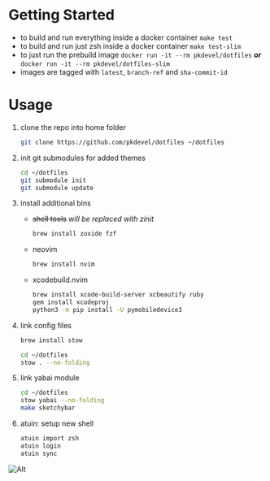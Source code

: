 # Getting Started

- to build and run everything inside a docker container
  `make test`
- to build and run just zsh inside a docker container
  `make test-slim`
- to just run the prebuild image
  `docker run -it --rm pkdevel/dotfiles`
  ___or___
  `docker run -it --rm pkdevel/dotfiles-slim`
- images are tagged with `latest`, `branch-ref` and `sha-commit-id`

# Usage

1. clone the repo into home folder

   ```sh
   git clone https://github.com/pkdevel/dotfiles ~/dotfiles
   ```

1. init git submodules for added themes

   ```sh
   cd ~/dotfiles
   git submodule init
   git submodule update
   ```

1. install additional bins

   - ~~shell tools~~ _will be replaced with zinit_

     ```sh
     brew install zoxide fzf
     ```

   - neovim

     ```sh
     brew install nvim
     ```

   - xcodebuild.nvim

     ```sh
     brew install xcode-build-server xcbeautify ruby
     gem install xcodeproj
     python3 -m pip install -U pymobiledevice3
     ```

1. link config files

   ```sh
   brew install stow

   cd ~/dotfiles
   stow . --no-folding
   ```

1. link yabai module

   ```sh
   cd ~/dotfiles
   stow yabai --no-folding
   make sketchybar
   ```

1. atuin: setup new shell

   ```sh
   atuin import zsh
   atuin login
   atuin sync
   ```


![Alt](https://repobeats.axiom.co/api/embed/71ef88603eac36b1f029a1754c2337abcb73934d.svg "Repobeats analytics image")
